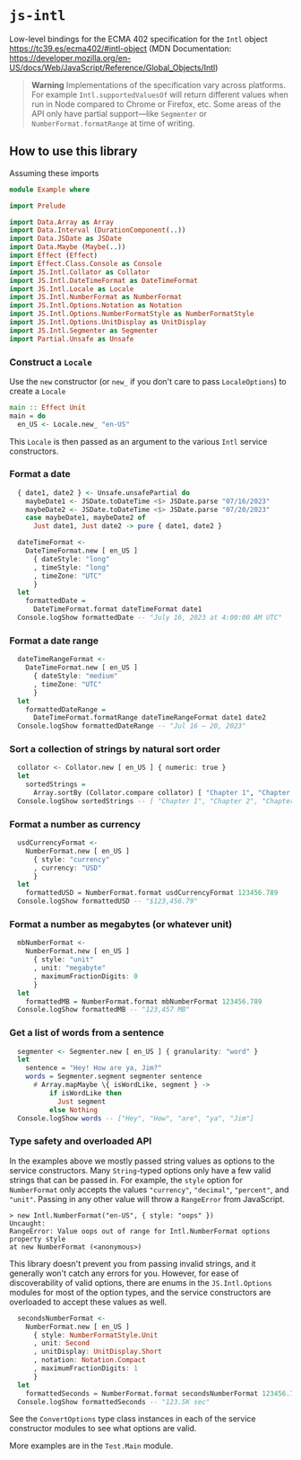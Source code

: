 <!-- This file was generated using `script/generate-readme.sh` -->

# `js-intl`

Low-level bindings for the ECMA 402 specification for the `Intl` object https://tc39.es/ecma402/#intl-object (MDN Documentation: https://developer.mozilla.org/en-US/docs/Web/JavaScript/Reference/Global_Objects/Intl)

> **Warning**
> Implementations of the specification vary across platforms. For example `Intl.supportedValuesOf` will return different values when run in Node compared to Chrome or Firefox, etc. Some areas of the API only have partial support—like `Segmenter` or `NumberFormat.formatRange` at time of writing.

## How to use this library


Assuming these imports

```purs
module Example where

import Prelude

import Data.Array as Array
import Data.Interval (DurationComponent(..))
import Data.JSDate as JSDate
import Data.Maybe (Maybe(..))
import Effect (Effect)
import Effect.Class.Console as Console
import JS.Intl.Collator as Collator
import JS.Intl.DateTimeFormat as DateTimeFormat
import JS.Intl.Locale as Locale
import JS.Intl.NumberFormat as NumberFormat
import JS.Intl.Options.Notation as Notation
import JS.Intl.Options.NumberFormatStyle as NumberFormatStyle
import JS.Intl.Options.UnitDisplay as UnitDisplay
import JS.Intl.Segmenter as Segmenter
import Partial.Unsafe as Unsafe

```

### Construct a `Locale`

Use the `new` constructor (or `new_` if you don't care to pass `LocaleOptions`) 
to create a `Locale`

```purs
main :: Effect Unit
main = do
  en_US <- Locale.new_ "en-US"
```

This `Locale` is then passed as an argument to the various `Intl` service
constructors.

### Format a date

```purs
  { date1, date2 } <- Unsafe.unsafePartial do
    maybeDate1 <- JSDate.toDateTime <$> JSDate.parse "07/16/2023"
    maybeDate2 <- JSDate.toDateTime <$> JSDate.parse "07/20/2023"
    case maybeDate1, maybeDate2 of
      Just date1, Just date2 -> pure { date1, date2 }

  dateTimeFormat <-
    DateTimeFormat.new [ en_US ]
      { dateStyle: "long"
      , timeStyle: "long"
      , timeZone: "UTC"
      }
  let
    formattedDate =
      DateTimeFormat.format dateTimeFormat date1
  Console.logShow formattedDate -- "July 16, 2023 at 4:00:00 AM UTC"
```

### Format a date range

```purs
  dateTimeRangeFormat <-
    DateTimeFormat.new [ en_US ]
      { dateStyle: "medium"
      , timeZone: "UTC"
      }
  let
    formattedDateRange =
      DateTimeFormat.formatRange dateTimeRangeFormat date1 date2
  Console.logShow formattedDateRange -- "Jul 16 – 20, 2023"
```

### Sort a collection of strings by natural sort order

```purs
  collator <- Collator.new [ en_US ] { numeric: true }
  let
    sortedStrings =
      Array.sortBy (Collator.compare collator) [ "Chapter 1", "Chapter 11", "Chapter 2" ]
  Console.logShow sortedStrings -- [ "Chapter 1", "Chapter 2", "Chapter 11" ]
```

### Format a number as currency

```purs
  usdCurrencyFormat <-
    NumberFormat.new [ en_US ]
      { style: "currency"
      , currency: "USD"
      }
  let
    formattedUSD = NumberFormat.format usdCurrencyFormat 123456.789
  Console.logShow formattedUSD -- "$123,456.79"
```

### Format a number as megabytes (or whatever unit)

```purs
  mbNumberFormat <-
    NumberFormat.new [ en_US ]
      { style: "unit"
      , unit: "megabyte"
      , maximumFractionDigits: 0
      }
  let
    formattedMB = NumberFormat.format mbNumberFormat 123456.789
  Console.logShow formattedMB -- "123,457 MB"
```

### Get a list of words from a sentence

```purs
  segmenter <- Segmenter.new [ en_US ] { granularity: "word" }
  let
    sentence = "Hey! How are ya, Jim?"
    words = Segmenter.segment segmenter sentence
      # Array.mapMaybe \{ isWordLike, segment } ->
          if isWordLike then
            Just segment
          else Nothing
  Console.logShow words -- ["Hey", "How", "are", "ya", "Jim"]
```

### Type safety and overloaded API

In the examples above we mostly passed string values as options to the
service constructors. Many `String`-typed options only have a few valid
strings that can be passed in. For example, the `style` option for
`NumberFormat` only accepts the values `"currency"`, `"decimal"`,
`"percent"`, and `"unit"`. Passing in any other value will throw a
`RangeError` from JavaScript.
```
> new Intl.NumberFormat("en-US", { style: "oops" })
Uncaught:
RangeError: Value oops out of range for Intl.NumberFormat options property style
at new NumberFormat (<anonymous>)
```
This library doesn't prevent you from passing invalid strings, and it
generally won't catch any errors for you. However, for ease of
discoverability of valid options, there are enums in the `JS.Intl.Options`
modules for most of the option types, and the service constructors are
overloaded to accept these values as well.
```purs
  secondsNumberFormat <-
    NumberFormat.new [ en_US ]
      { style: NumberFormatStyle.Unit
      , unit: Second
      , unitDisplay: UnitDisplay.Short
      , notation: Notation.Compact
      , maximumFractionDigits: 1
      }
  let
    formattedSeconds = NumberFormat.format secondsNumberFormat 123456.789
  Console.logShow formattedSeconds -- "123.5K sec"  
```
See the `ConvertOptions` type class instances in each of the service
constructor modules to see what options are valid.


More examples are in the `Test.Main` module.

